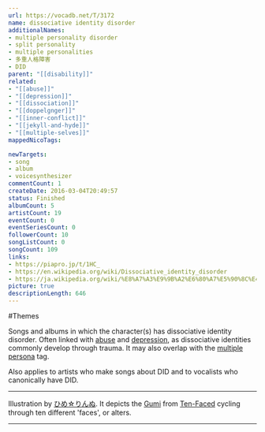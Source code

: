 ```yaml
---
url: https://vocadb.net/T/3172
name: dissociative identity disorder
additionalNames: 
- multiple personality disorder
- split personality
- multiple personalities
- 多重人格障害
- DID
parent: "[[disability]]"
related:
- "[[abuse]]"
- "[[depression]]"
- "[[dissociation]]"
- "[[doppelgnger]]"
- "[[inner-conflict]]"
- "[[jekyll-and-hyde]]"
- "[[multiple-selves]]"
mappedNicoTags:

newTargets:
- song
- album
- voicesynthesizer
commentCount: 1
createDate: 2016-03-04T20:49:57
status: Finished
albumCount: 5
artistCount: 19
eventCount: 0
eventSeriesCount: 0
followerCount: 10
songListCount: 0
songCount: 109
links: 
- https://piapro.jp/t/1HC_
- https://en.wikipedia.org/wiki/Dissociative_identity_disorder
- https://ja.wikipedia.org/wiki/%E8%A7%A3%E9%9B%A2%E6%80%A7%E5%90%8C%E4%B8%80%E6%80%A7%E9%9A%9C%E5%AE%B3
picture: true
descriptionLength: 646
---
```


#Themes

Songs and albums in which the character(s) has dissociative identity disorder. Often linked with [abuse](https://vocadb.net/T/2822/abuse) and [depression](https://vocadb.net/T/4573/depression), as dissociative identities commonly develop through trauma. It may also overlap with the [multiple persona](https://vocadb.net/T/6753/multiple-persona) tag.

Also applies to artists who make songs about DID and to vocalists who canonically have DID.

---
Illustration by [ひめ☆りんぬ](https://vocadb.net/Ar/17082). It depicts the [Gumi](https://vocadb.net/Ar/3) from [Ten-Faced](https://vocadb.net/Ar/31101) cycling through ten different 'faces', or alters.

---

